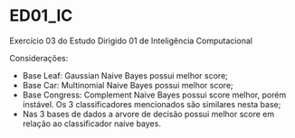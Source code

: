 # ED01_IC
Exercício 03 do Estudo Dirigido 01 de Inteligência Computacional

Considerações:
- Base Leaf: Gaussian Naive Bayes possui melhor score;
- Base Car: Multinomial Naive Bayes possui melhor score;
- Base Congress: Complement Naive Bayes possui score melhor, porém instável. Os 3 classificadores mencionados são similares nesta base;
- Nas 3 bases de dados a arvore de decisão possui melhor score em relação ao classificador naive bayes.
